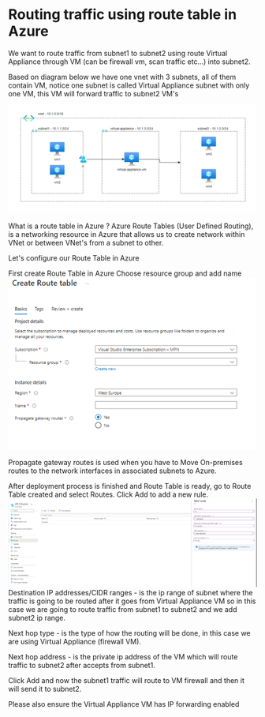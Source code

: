 # Routing traffic using route table in Azure

We want to route traffic from subnet1 to subnet2 using route Virtual Appliance through VM (can be firewall vm, scan traffic etc...) into subnet2.

Based on diagram below we have one vnet with 3 subnets, all of them contain VM, notice one subnet is called Virtual Appliance subnet with only one VM, this VM will forward traffic to subnet2 VM's

![img.png](images/img.png)

What is a route table in Azure ?
Azure Route Tables (User Defined Routing), is a networking resource in Azure that allows us to create network within VNet or between VNet's from a subnet to other.

Let's configure our Route Table in Azure

First create Route Table in Azure
Choose resource group and add name
![img.png](images/img1.png)

Propagate gateway routes is used when you have to Move On-premises routes to the network interfaces in associated subnets to Azure.

After deployment process is finished and Route Table is ready, go to Route Table created and select Routes.
Click Add to add a new rule.
![img.png](img.png)
Destination IP addresses/CIDR ranges - is the ip range of subnet where the traffic is going to be routed after it goes from Virtual Appliance VM so in this case we are going to route traffic from subnet1 to subnet2 and we add subnet2 ip range.

Next hop type - is the type of how the routing will be done, in this case we are using Virtual Appliance (firewall VM).

Next hop address - is the private ip address of the VM which will route traffic to subnet2 after accepts from subnet1.

Click Add and now the subnet1 traffic will route to VM firewall and then it will send it to subnet2.

Please also ensure the Virtual Appliance VM has IP forwarding enabled